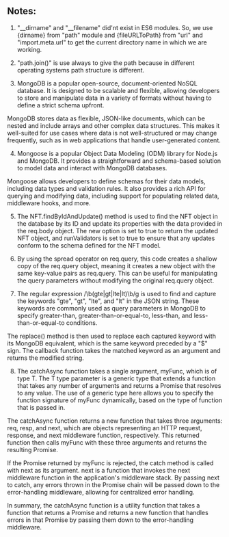 ## Notes:

1. "__dirname" and "__filename" did'nt exist in ES6 modules. So, we use {dirname} from "path" module and {fileURLToPath} from "url" and "import.meta.url" to get the current directory name in which we are working.

2. "path.join()" is use always to give the path because in different operating systems path structure is different.

3. MongoDB is a popular open-source, document-oriented NoSQL database. It is designed to be scalable and flexible, allowing developers to store and manipulate data in a variety of formats without having to define a strict schema upfront.

MongoDB stores data as flexible, JSON-like documents, which can be nested and include arrays and other complex data structures. This makes it well-suited for use cases where data is not well-structured or may change frequently, such as in web applications that handle user-generated content.

4. Mongoose is a popular Object Data Modeling (ODM) library for Node.js and MongoDB. It provides a straightforward and schema-based solution to model data and interact with MongoDB databases.

Mongoose allows developers to define schemas for their data models, including data types and validation rules. It also provides a rich API for querying and modifying data, including support for populating related data, middleware hooks, and more.

5. The NFT.findByIdAndUpdate() method is used to find the NFT object in the database by its ID and update its properties with the data provided in the req.body object. The new option is set to true to return the updated NFT object, and runValidators is set to true to ensure that any updates conform to the schema defined for the NFT model.

6. By using the spread operator on req.query, this code creates a shallow copy of the req.query object, meaning it creates a new object with the same key-value pairs as req.query. This can be useful for manipulating the query parameters without modifying the original req.query object.

7. The regular expression /\b(gte|gt|lte|lt)\b/g is used to find and capture the keywords "gte", "gt", "lte", and "lt" in the JSON string. These keywords are commonly used as query parameters in MongoDB to specify greater-than, greater-than-or-equal-to, less-than, and less-than-or-equal-to conditions.

The replace() method is then used to replace each captured keyword with its MongoDB equivalent, which is the same keyword preceded by a "$" sign. The callback function takes the matched keyword as an argument and returns the modified string.

8. The catchAsync function takes a single argument, myFunc, which is of type T. The T type parameter is a generic type that extends a function that takes any number of arguments and returns a Promise that resolves to any value. The use of a generic type here allows you to specify the function signature of myFunc dynamically, based on the type of function that is passed in.

The catchAsync function returns a new function that takes three arguments: req, resp, and next, which are objects representing an HTTP request, response, and next middleware function, respectively. This returned function then calls myFunc with these three arguments and returns the resulting Promise.

If the Promise returned by myFunc is rejected, the catch method is called with next as its argument. next is a function that invokes the next middleware function in the application's middleware stack. By passing next to catch, any errors thrown in the Promise chain will be passed down to the error-handling middleware, allowing for centralized error handling.

In summary, the catchAsync function is a utility function that takes a function that returns a Promise and returns a new function that handles errors in that Promise by passing them down to the error-handling middleware.